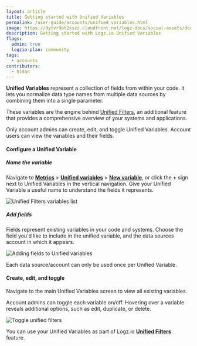 ```yaml
---
layout: article
title: Getting started with Unified Variables
permalink: /user-guide/accounts/unified_variables.html
image: https://dytvr9ot2sszz.cloudfront.net/logz-docs/social-assets/docs-social.jpg
description: Getting started with Logz.io Unified Variables
flags:
  admin: true
  logzio-plan: community
tags:
  - accounts
contributors:
  - hidan
---
```


**Unified Variables** represent a collection of fields from within your code. It lets you normalize data type names from multiple data sources by combining them into a single parameter.

These variables are the engine behind [Unified Filters](https://docs.logz.io/user-guide/accounts/unified_filters.html), an additional feature that provides a comprehensive overview of your systems and applications.

<p class="info-box note">Only account admins can create, edit, and toggle Unified Variables. Account users can view the variables and their fields.</p>

#### Configure a Unified Variable

<div class="tasklist">

##### Name the variable

Navigate to **[Metrics](https://app.logz.io/#/dashboard/metrics)** > **[Unified variables](https://app.logz.io/#/dashboard/global-variables)** > **[New variable](https://app.logz.io/#/dashboard/global-variables/new)**, or click the **+** sign next to Unified Variables in the vertical navigation. Give your Unified Variable a useful name to understand the fields it represents. 

![Unified Filters variables list](https://dytvr9ot2sszz.cloudfront.net/logz-docs/Infrastructure-monitoring/new-variable-screen.png)

##### Add fields

Fields represent existing variables in your code and systems. Choose the field you'd like to include in the unified variable, and the data sources account in which it appears.

![Adding fields to Unified variables](https://dytvr9ot2sszz.cloudfront.net/logz-docs/Infrastructure-monitoring/adding-fields-uv.gif)

<p class="info-box note">Each data source/account can only be used once per Unified Variable.</p>

</div>


#### Create, edit, and toggle

Navigate to the main Unified Variables screen to view all existing variables.

Account admins can toggle each variable on/off. Hovering over a variable reveals additional options, such as edit, duplicate, or delete. 

![Toggle unified filters](https://dytvr9ot2sszz.cloudfront.net/logz-docs/Infrastructure-monitoring/edit-variables.png)

You can use your Unified Variables as part of Logz.io **[Unified Filters](https://docs.logz.io/user-guide/accounts/unified_filters.html)** feature.